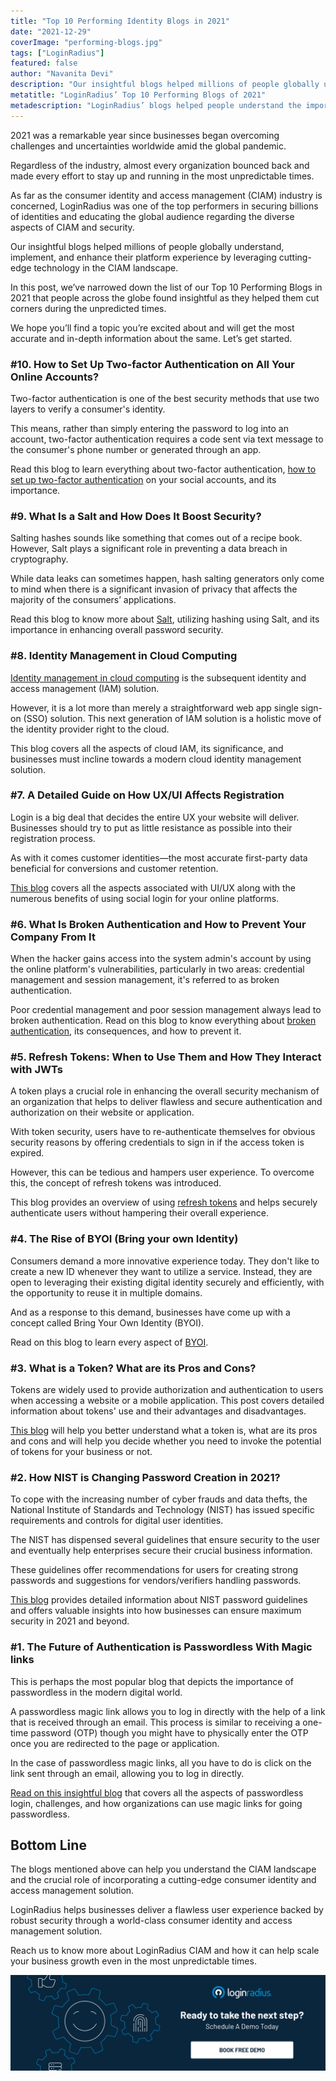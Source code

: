 ```yaml
---
title: "Top 10 Performing Identity Blogs in 2021"
date: "2021-12-29"
coverImage: "performing-blogs.jpg"
tags: ["LoginRadius"]
featured: false
author: "Navanita Devi"
description: "Our insightful blogs helped millions of people globally understand, implement, and enhance their platform experience by leveraging cutting-edge technology in the CIAM landscape in 2021. Here we’ve compiled a list of our top-performing blogs of 2021 that can help you quickly find the most admired and insightful posts to solve your purpose."
metatitle: "LoginRadius’ Top 10 Performing Blogs of 2021"
metadescription: "LoginRadius’ blogs helped people understand the importance of securing consumer identities through a CIAM solution. Check out our top 10 blogs of 2021."
---
```


2021 was a remarkable year since businesses began overcoming challenges and uncertainties worldwide amid the global pandemic. 

Regardless of the industry, almost every organization bounced back and made every effort to stay up and running in the most unpredictable times. 

As far as the consumer identity and access management (CIAM) industry is concerned, LoginRadius was one of the top performers in securing billions of identities and educating the global audience regarding the diverse aspects of CIAM and security. 

Our insightful blogs helped millions of people globally understand, implement, and enhance their platform experience by leveraging cutting-edge technology in the CIAM landscape. 

In this post, we’ve narrowed down the list of our Top 10 Performing Blogs in 2021 that people across the globe found insightful as they helped them cut corners during the unpredicted times. 

We hope you’ll find a topic you’re excited about and will get the most accurate and in-depth information about the same. Let’s get started. 


### #10. How to Set Up Two-factor Authentication on All Your Online Accounts?

Two-factor authentication is one of the best security methods that use two layers to verify a consumer's identity. 

This means, rather than simply entering the password to log into an account, two-factor authentication requires a code sent via text message to the consumer's phone number or generated through an app.

Read this blog to learn everything about two-factor authentication, [how to set up two-factor authentication](https://www.loginradius.com/blog/identity/how-to-setup-2fa-in-online-accounts/) on your social accounts, and its importance. 


### #9. What Is a Salt and How Does It Boost Security?

Salting hashes sounds like something that comes out of a recipe book. However, Salt plays a significant role in preventing a data breach in cryptography. 

While data leaks can sometimes happen, hash salting generators only come to mind when there is a significant invasion of privacy that affects the majority of the consumers’ applications.

Read this blog to know more about [Salt](https://www.loginradius.com/blog/identity/what-is-salt/), utilizing hashing using Salt, and its importance in enhancing overall password security. 


### #8. Identity Management in Cloud Computing

[Identity management in cloud computing](https://www.loginradius.com/blog/identity/identity-management-in-cloud-computing/) is the subsequent identity and access management (IAM) solution. 

However, it is a lot more than merely a straightforward web app single sign-on (SSO) solution. This next generation of IAM solution is a holistic move of the identity provider right to the cloud.

This blog covers all the aspects of cloud IAM, its significance, and businesses must incline towards a modern cloud identity management solution. 


### #7. A Detailed Guide on How UX/UI Affects Registration

Login is a big deal that decides the entire UX your website will deliver. Businesses should try to put as little resistance as possible into their registration process. 

As with it comes customer identities—the most accurate first-party data beneficial for conversions and customer retention.

[This blog](https://www.loginradius.com/blog/identity/how-ui-ux-affects-registration/) covers all the aspects associated with UI/UX along with the numerous benefits of using social login for your online platforms. 


### #6. What Is Broken Authentication and How to Prevent Your Company From It

When the hacker gains access into the system admin's account by using the online platform's vulnerabilities, particularly in two areas: credential management and session management, it's referred to as broken authentication.

Poor credential management and poor session management always lead to broken authentication. Read on this blog to know everything about [broken authentication](https://www.loginradius.com/blog/identity/what-is-broken-authentication/), its consequences, and how to prevent it. 


### #5. Refresh Tokens: When to Use Them and How They Interact with JWTs

A token plays a crucial role in enhancing the overall security mechanism of an organization that helps to deliver flawless and secure authentication and authorization on their website or application. 

With token security, users have to re-authenticate themselves for obvious security reasons by offering credentials to sign in if the access token is expired. 

However, this can be tedious and hampers user experience. To overcome this, the concept of refresh tokens was introduced.

This blog provides an overview of using [refresh tokens](https://www.loginradius.com/blog/identity/refresh-tokens-jwt-interaction/) and helps securely authenticate users without hampering their overall experience. 


### #4. The Rise of BYOI (Bring your own Identity)

Consumers demand a more innovative experience today. They don't like to create a new ID whenever they want to utilize a service. Instead, they are open to leveraging their existing digital identity securely and efficiently, with the opportunity to reuse it in multiple domains.

And as a response to this demand, businesses have come up with a concept called Bring Your Own Identity (BYOI).

Read on this blog to learn every aspect of [BYOI](https://www.loginradius.com/blog/identity/bring-your-own-identity/). 


### #3. What is a Token? What are its Pros and Cons?

Tokens are widely used to provide authorization and authentication to users when accessing a website or a mobile application. This post covers detailed information about tokens' use and their advantages and disadvantages.

[This blog](https://www.loginradius.com/blog/identity/pros-cons-token-authentication/) will help you better understand what a token is, what are its pros and cons and will help you decide whether you need to invoke the potential of tokens for your business or not.


### #2. How NIST is Changing Password Creation in 2021?

To cope with the increasing number of cyber frauds and data thefts, the National Institute of Standards and Technology (NIST) has issued specific requirements and controls for digital user identities.

The NIST has dispensed several guidelines that ensure security to the user and eventually help enterprises secure their crucial business information.

These guidelines offer recommendations for users for creating strong passwords and suggestions for vendors/verifiers handling passwords.

[This blog](https://www.loginradius.com/blog/identity/nist-password-guidelines-2021/) provides detailed information about NIST password guidelines and offers valuable insights into how businesses can ensure maximum security in 2021 and beyond.


### #1. The Future of Authentication is Passwordless With Magic links

This is perhaps the most popular blog that depicts the importance of passwordless in the modern digital world. 

A passwordless magic link allows you to log in directly with the help of a link that is received through an email. This process is similar to receiving a one-time password (OTP) though you might have to physically enter the OTP once you are redirected to the page or application. 

In the case of passwordless magic links, all you have to do is click on the link sent through an email, allowing you to log in directly.

[Read on this insightful blog](https://www.loginradius.com/blog/identity/passwordless-magic-links/) that covers all the aspects of passwordless login, challenges, and how organizations can use magic links for going passwordless. 


## Bottom Line 

The blogs mentioned above can help you understand the CIAM landscape and the crucial role of incorporating a cutting-edge consumer identity and access management solution. 

LoginRadius helps businesses deliver a flawless user experience backed by robust security through a world-class consumer identity and access management solution. 

Reach us to know more about LoginRadius CIAM and how it can help scale your business growth even in the most unpredictable times. 



[![book-a-demo-loginradius](../../assets/book-a-demo-loginradius.png)](https://www.loginradius.com/contact-us?utm_source=blog&utm_medium=web&utm_campaign=loginradius-top-performing-blogs-2021)
